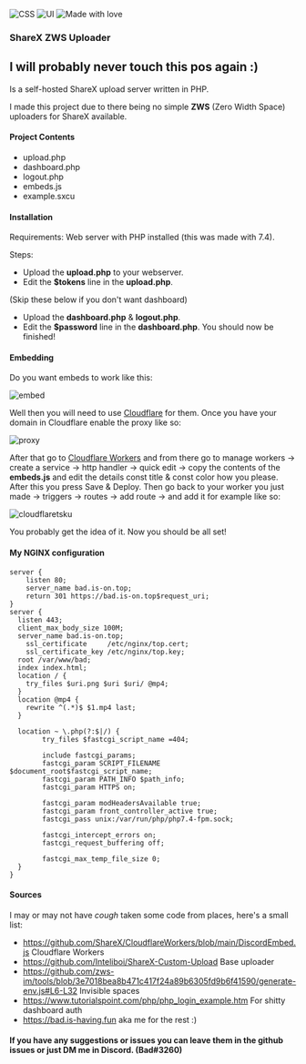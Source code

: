 ![CSS](https://img.shields.io/badge/CSS-0%25-critical) ![UI](https://img.shields.io/badge/Beautiful%20UI-0%25-critical) ![Made with love](https://img.shields.io/badge/Made%20with%20-%E2%9D%A4%EF%B8%8F-success)

### ShareX ZWS Uploader
## I will probably never touch this pos again :)
Is a self-hosted ShareX upload server written in PHP.

I made this project due to there being no simple **ZWS** (Zero Width Space) uploaders for ShareX available.

#### Project Contents
- upload.php 
- dashboard.php
- logout.php
- embeds.js
- example.sxcu

#### Installation

Requirements: Web server with PHP installed (this was made with 7.4).

Steps:
- Upload the **upload.php** to your webserver.
- Edit the **$tokens** line in the **upload.php**.

(Skip these below if you don't want dashboard)

- Upload the **dashboard.php** & **logout.php**.
- Edit the **$password** line in the **dashboard.php**.
You should now be finished!

#### Embedding

Do you want embeds to work like this:

![embed](https://bad.is-on.top/󠁬󠁭󠁥󠁶󠁩󠁰󠁮󠁴󠁵󠁿󠁴󠁷󠁬󠁶󠁴󠁯󠁹󠁸󠁤󠁴)

Well then you will need to use [Cloudflare](https://cloudflare.com) for them.
Once you have your domain in Cloudflare enable the proxy like so:

![proxy](https://bad.is-on.top/󠁴󠁩󠁵󠁿󠁤󠁫󠁿󠁶󠁯󠁵󠁦󠁪󠁱󠁶󠁦󠁶󠁡󠁬󠁬󠁨)

After that go to [Cloudflare Workers](https://dash.cloudflare.com/sign-up/workers) and from there go to manage workers -> create a service -> http handler -> quick edit -> copy the contents of the **embeds.js** and edit the details const title & const color how you please. After this you press Save & Deploy. Then go back to your worker you just made -> triggers -> routes -> add route -> and add it for example like so:

![cloudflaretsku](https://bad.is-on.top/󠁥󠁨󠁵󠁡󠁸󠁸󠁵󠁬󠁯󠁴󠁢󠁱󠁿󠁰󠁸󠁬󠁧󠁤󠁤󠁬)

You probably get the idea of it.
Now you should be all set!


#### My NGINX configuration

```
server {
    listen 80;
    server_name bad.is-on.top;
    return 301 https://bad.is-on.top$request_uri;
}
server {
  listen 443;
  client_max_body_size 100M;
  server_name bad.is-on.top;
    ssl_certificate     /etc/nginx/top.cert;
    ssl_certificate_key /etc/nginx/top.key;
  root /var/www/bad;
  index index.html;
  location / {
    try_files $uri.png $uri $uri/ @mp4;
  }
  location @mp4 {
    rewrite ^(.*)$ $1.mp4 last;
  }
  
  location ~ \.php(?:$|/) {
        try_files $fastcgi_script_name =404;

        include fastcgi_params;
        fastcgi_param SCRIPT_FILENAME $document_root$fastcgi_script_name;
        fastcgi_param PATH_INFO $path_info;
        fastcgi_param HTTPS on;

        fastcgi_param modHeadersAvailable true;         
        fastcgi_param front_controller_active true;     
        fastcgi_pass unix:/var/run/php/php7.4-fpm.sock;

        fastcgi_intercept_errors on;
        fastcgi_request_buffering off;

        fastcgi_max_temp_file_size 0;
  }
}
```

#### Sources
I may or may not have *cough* taken some code from places, here's a small list:
- https://github.com/ShareX/CloudflareWorkers/blob/main/DiscordEmbed.js Cloudflare Workers
- https://github.com/Inteliboi/ShareX-Custom-Upload Base uploader
- https://github.com/zws-im/tools/blob/3e7018bea8b471c417f24a89b6305fd9b6f41590/generate-env.js#L6-L32 Invisible spaces
- https://www.tutorialspoint.com/php/php_login_example.htm For shitty dashboard auth
- https://bad.is-having.fun aka me for the rest :)


#### If you have any suggestions or issues you can leave them in the github issues or just DM me in Discord. (Bad#3260)
